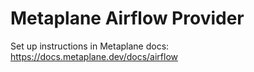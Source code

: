 # Metaplane Airflow Provider

Set up instructions in Metaplane docs: https://docs.metaplane.dev/docs/airflow
